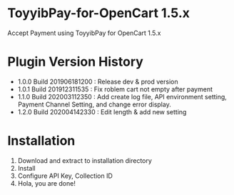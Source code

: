 # ToyyibPay-for-OpenCart 1.5.x
Accept Payment using ToyyibPay for OpenCart 1.5.x

# Plugin Version History
* 1.0.0 Build 201906181200 : Release dev & prod version
* 1.0.1 Build 201912311535 : Fix roblem cart not empty after payment
* 1.1.0 Build 202003112350 : Add create log file, API environment setting, Payment Channel Setting, and change error display.
* 1.2.0 Build 202004142330 : Edit length & add new setting

# Installation
1. Download and extract to installation directory
2. Install
3. Configure API Key, Collection ID
4. Hola, you are done!

